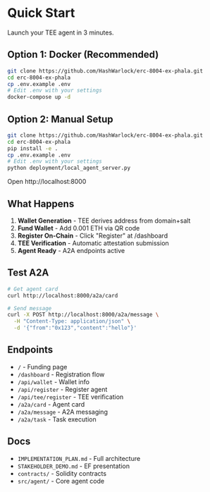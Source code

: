 # Quick Start

Launch your TEE agent in 3 minutes.

## Option 1: Docker (Recommended)

```bash
git clone https://github.com/HashWarlock/erc-8004-ex-phala.git
cd erc-8004-ex-phala
cp .env.example .env
# Edit .env with your settings
docker-compose up -d
```

## Option 2: Manual Setup

```bash
git clone https://github.com/HashWarlock/erc-8004-ex-phala.git
cd erc-8004-ex-phala
pip install -e .
cp .env.example .env
# Edit .env with your settings
python deployment/local_agent_server.py
```

Open http://localhost:8000

## What Happens

1. **Wallet Generation** - TEE derives address from domain+salt
2. **Fund Wallet** - Add 0.001 ETH via QR code
3. **Register On-Chain** - Click "Register" at /dashboard
4. **TEE Verification** - Automatic attestation submission
5. **Agent Ready** - A2A endpoints active

## Test A2A

```bash
# Get agent card
curl http://localhost:8000/a2a/card

# Send message
curl -X POST http://localhost:8000/a2a/message \
  -H "Content-Type: application/json" \
  -d '{"from":"0x123","content":"hello"}'
```

## Endpoints

- `/` - Funding page
- `/dashboard` - Registration flow
- `/api/wallet` - Wallet info
- `/api/register` - Register agent
- `/api/tee/register` - TEE verification
- `/a2a/card` - Agent card
- `/a2a/message` - A2A messaging
- `/a2a/task` - Task execution

## Docs

- `IMPLEMENTATION_PLAN.md` - Full architecture
- `STAKEHOLDER_DEMO.md` - EF presentation
- `contracts/` - Solidity contracts
- `src/agent/` - Core agent code
